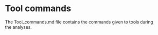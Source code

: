 # Tool commands
The Tool_commands.md file contains the commands given to tools during the analyses.
